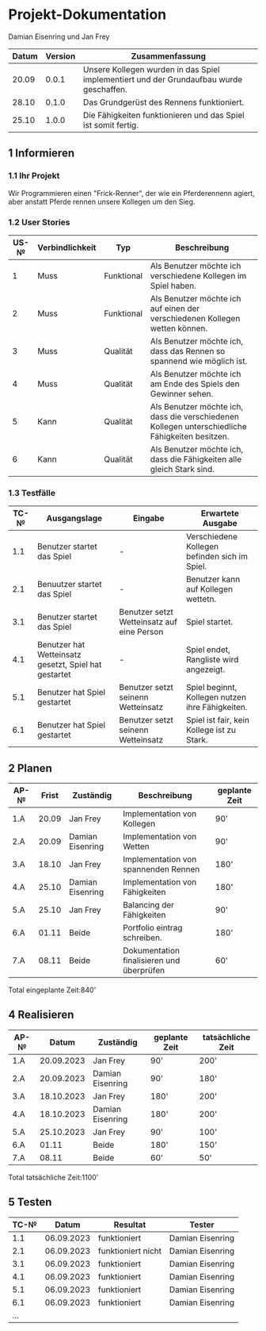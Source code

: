 # Projekt-Dokumentation
Damian Eisenring und Jan Frey

| Datum | Version | Zusammenfassung                                              |
| ----- | ------- | ------------------------------------------------------------ |
|20.09|0.0.1|Unsere Kollegen wurden in das Spiel implementiert und der Grundaufbau wurde geschaffen.|
|28.10|0.1.0|Das Grundgerüst des Rennens funktioniert.|
|25.10| 1.0.0|Die Fähigkeiten funktionieren und das Spiel ist somit fertig.|

## 1 Informieren

### 1.1 Ihr Projekt
Wir Programmieren einen "Frick-Renner", der wie ein Pferderennenn agiert, aber anstatt Pferde rennen unsere Kollegen um den Sieg.
### 1.2 User Stories

| US-№ | Verbindlichkeit | Typ  | Beschreibung                       |
| ---- | --------------- | ---- | ---------------------------------- |
|1|Muss|Funktional|Als Benutzer möchte ich verschiedene Kollegen im Spiel haben.|
|2|Muss|Funktional|Als Benutzer möchte ich auf einen der verschiedenen Kollegen wetten können.|
|3|Muss|Qualität|Als Benutzer möchte ich, dass das Rennen so spannend wie möglich ist.|
|4|Muss|Qualität|Als Benutzer möchte ich am Ende des Spiels den Gewinner sehen.|
|5|Kann|Qualität|Als Benutzer möchte ich, dass die verschiedenen Kollegen unterschiedliche Fähigkeiten besitzen. |
|6|Kann|Qualität|Als Benutzer möchte ich, dass die Fähigkeiten alle gleich Stark sind.|

### 1.3 Testfälle

| TC-№ | Ausgangslage | Eingabe | Erwartete Ausgabe |
| ---- | ------------ | ------- | ----------------- |
| 1.1|Benutzer startet das Spiel|-|Verschiedene Kollegen befinden sich im Spiel.|
|2.1|Benuutzer startet das Spiel|-|Benutzer kann auf Kollegen wettetn.|
|3.1|Benutzer startet das Spiel|Benutzer setzt Wetteinsatz auf eine Person|Spiel startet.|
|4.1|Benutzer hat Wetteinsatz gesetzt, Spiel hat gestartet|-|Spiel endet, Rangliste wird angezeigt.|
|5.1|Benutzer hat Spiel gestartet|Benutzer setzt seinenn Wetteinsatz|Spiel beginnt, Kollegen nutzen ihre Fähigkeiten.|
|6.1|Benutzer hat Spiel gestartet|Benutzer setzt seinenn Wetteinsatz|Spiel ist fair, kein Kollege ist zu Stark.|


## 2 Planen
| AP-№ | Frist | Zuständig | Beschreibung | geplante Zeit |
| ---- | ----- | --------- | ------------ | ------------- |
|1.A|20.09|Jan Frey|Implementation von Kollegen|90'|
|2.A|20.09|Damian Eisenring|Implementation von Wetten|90'|
|3.A|18.10|Jan Frey|Implementation von spannenden Rennen|180'|
|4.A|25.10|Damian Eisenring|Implementation von Fähigkeiten|180'|
|5.A|25.10|Jan Frey|Balancing der Fähigkeiten|90'|
|6.A|01.11|Beide|Portfolio eintrag schreiben.|180'|
|7.A|08.11|Beide|Dokumentation finalisieren und überprüfen|60'|
Total eingeplante Zeit:840'

## 4 Realisieren

| AP-№ | Datum | Zuständig | geplante Zeit | tatsächliche Zeit |
| ---- | ----- | --------- | ------------- | ----------------- |
| 1.A  |20.09.2023|Jan Frey| 90' |200'|
| 2.A  |20.09.2023|Damian Eisenring|90'|180'|
| 3.A  |18.10.2023|Jan Frey|180' |200'|
| 4.A  |18.10.2023|Damian Eisenring|180' |200'|
| 5.A  |25.10.2023|Jan Frey|90' |100'|
|6.A|01.11|Beide|180'|150'|
|7.A|08.11|Beide|60'|50'|

Total tatsächliche Zeit:1100'

## 5 Testen

| TC-№ | Datum | Resultat | Tester |
| ---- | ----- | -------- | ------ |
| 1.1  |   06.09.2023  | funktioniert|Damian Eisenring|
| 2.1  |   06.09.2023  | funktioniert nicht|Damian Eisenring|
| 3.1  |   06.09.2023  | funktioniert|Damian Eisenring|
| 4.1  |   06.09.2023  | funktioniert|Damian Eisenring|
| 5.1  |   06.09.2023  | funktioniert|Damian Eisenring|
| 6.1  |   06.09.2023  | funktioniert|Damian Eisenring|
| ...  |       |          |        |
